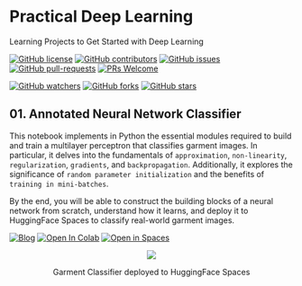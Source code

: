 # Practical Deep Learning 

Learning Projects to Get Started with Deep Learning

[![GitHub license](https://img.shields.io/github/license/dcarpintero/deep-learning-notebooks.svg)](https://github.com/dcarpintero/deep-learning-notebooks/blob/master/LICENSE)
[![GitHub contributors](https://img.shields.io/github/contributors/dcarpintero/deep-learning-notebooks.svg)](https://GitHub.com/dcarpintero/deep-learning-notebooks/graphs/contributors/)
[![GitHub issues](https://img.shields.io/github/issues/dcarpintero/deep-learning-notebooks.svg)](https://GitHub.com/dcarpintero/deep-learning-notebooks/issues/)
[![GitHub pull-requests](https://img.shields.io/github/issues-pr/dcarpintero/deep-learning-notebooks.svg)](https://GitHub.com/dcarpintero/deep-learning-notebooks/pulls/)
[![PRs Welcome](https://img.shields.io/badge/PRs-welcome-brightgreen.svg?style=flat-square)](http://makeapullrequest.com)

[![GitHub watchers](https://img.shields.io/github/watchers/dcarpintero/deep-learning-notebooks.svg?style=social&label=Watch)](https://GitHub.com/dcarpintero/deep-learning-notebooks/watchers/)
[![GitHub forks](https://img.shields.io/github/forks/dcarpintero/deep-learning-notebooks.svg?style=social&label=Fork)](https://GitHub.com/dcarpintero/deep-learning-notebooks/network/)
[![GitHub stars](https://img.shields.io/github/stars/dcarpintero/deep-learning-notebooks.svg?style=social&label=Star)](https://GitHub.com/dcarpintero/deep-learning-notebooks/stargazers/)

## 01. Annotated Neural Network Classifier

This notebook implements in Python the essential modules required to build and train a multilayer perceptron that classifies garment images. In particular, it delves into the fundamentals of `approximation`, `non-linearity`, `regularization`, `gradients`, and `backpropagation`. Additionally, it explores the significance of `random parameter initialization` and the benefits of `training in mini-batches`.

By the end, you will be able to construct the building blocks of a neural network from scratch, understand how it learns, and deploy it to HuggingFace Spaces to classify real-world garment images.

[![Blog](https://img.shields.io/badge/Read-Blog-orange)](https://huggingface.co/blog/dcarpintero/building-a-neural-network-for-image-classification)
[![Open In Colab](https://colab.research.google.com/assets/colab-badge.svg)](https://colab.research.google.com/github/dcarpintero/nn-image-classifier/blob/main/nb.image.classifier.ipynb)
[![Open in Spaces](https://huggingface.co/datasets/huggingface/badges/resolve/main/open-in-hf-spaces-md-dark.svg)](https://huggingface.co/spaces)

<p align="center">
  <img src="https://cdn-uploads.huggingface.co/production/uploads/64a13b68b14ab77f9e3eb061/bvC2A3Cb2zn81h_neojtH.png">
</p>

<p align="center">Garment Classifier deployed to HuggingFace Spaces</p>